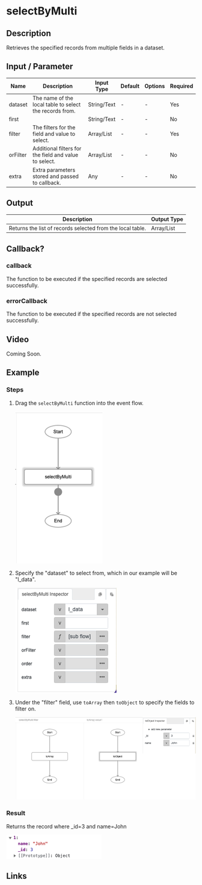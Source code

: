 ﻿# selectByMulti

## Description

Retrieves the specified records from multiple fields in a dataset.

## Input / Parameter

| Name | Description | Input Type | Default | Options | Required |
| ------ | ------ | ------ | ------ | ------ | ------ |
| dataset | The name of the local table to select the records from. | String/Text | - | - | Yes |
| first |  | String/Text | - | - | No |
| filter | The filters for the field and value to select. | Array/List | - | - | Yes |
| orFilter | Additional filters for the field and value to select. | Array/List | - | - | No |
| extra | Extra parameters stored and passed to callback. | Any | - | - | No |

## Output

| Description | Output Type |
| ------ | ------ |
| Returns the list of records selected from the local table. | Array/List |

## Callback?

### callback

The function to be executed if the specified records are selected successfully.

### errorCallback

The function to be executed if the specified records are not selected successfully.

## Video

Coming Soon.

<!-- Format: [![Video]({image-path})]({url-link}) -->

## Example


<!-- Share a scenario, like a user requirements. -->

### Steps

1. Drag the `selectByMulti` function into the event flow.
    
    ![](./selectByMulti-step-1.png)

2. Specify the "dataset" to select from, which in our example will be "l_data". 

    ![](./selectByMulti-step-2.png)

3. Under the "filter" field, use `toArray` then  `toObject` to specify the fields to filter on. 

    ![](./selectByMulti-step-3.png)


<!-- Show the steps and share some screenshots.

1. .....

Format: ![]({image-path}) -->

### Result

Returns the record where _id=3 and name=John

![](./selectByMulti-result-1.png)
<!-- Explain the output.

Format: ![]({image-path}) -->

## Links